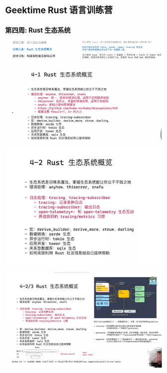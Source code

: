 # Geektime Rust 语言训练营

## 第四周: Rust 生态系统

![image-20250110122623768](assets/image-20250110122623768.png)

![image-20250110135828332](assets/image-20250110135828332.png)

![image-20250110155102979](assets/image-20250110155102979.png)
